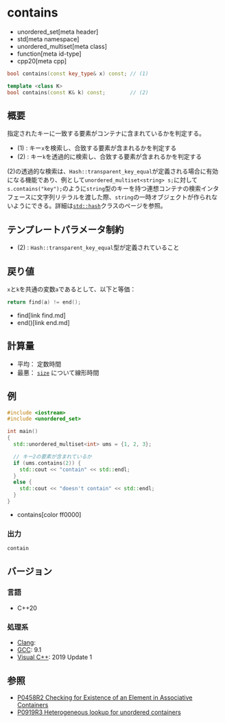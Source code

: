 # contains
* unordered_set[meta header]
* std[meta namespace]
* unordered_multiset[meta class]
* function[meta id-type]
* cpp20[meta cpp]

```cpp
bool contains(const key_type& x) const; // (1)

template <class K>
bool contains(const K& k) const;        // (2)
```

## 概要
指定されたキーに一致する要素がコンテナに含まれているかを判定する。

- (1) : キー`x`を検索し、合致する要素が含まれるかを判定する
- (2) : キー`k`を透過的に検索し、合致する要素が含まれるかを判定する

(2)の透過的な検索は、`Hash::transparent_key_equal`が定義される場合に有効になる機能であり、例として`unordered_multiset<string> s;`に対して`s.contains("key");`のように`string`型のキーを持つ連想コンテナの検索インタフェースに文字列リテラルを渡した際、`string`の一時オブジェクトが作られないようにできる。詳細は[`std::hash`](/reference/functional/hash.md)クラスのページを参照。


## テンプレートパラメータ制約
- (2) : `Hash::transparent_key_equal`型が定義されていること


## 戻り値
`x`と`k`を共通の変数`a`であるとして、以下と等価：

```cpp
return find(a) != end();
```
* find[link find.md]
* end()[link end.md]


## 計算量
- 平均： 定数時間
- 最悪： [`size`](size.md) について線形時間


## 例
```cpp example
#include <iostream>
#include <unordered_set>

int main()
{
  std::unordered_multiset<int> ums = {1, 2, 3};

  // キー2の要素が含まれているか
  if (ums.contains(2)) {
    std::cout << "contain" << std::endl;
  }
  else {
    std::cout << "doesn't contain" << std::endl;
  }
}
```
* contains[color ff0000]

### 出力
```
contain
```

## バージョン
### 言語
- C++20

### 処理系
- [Clang](/implementation.md#clang):
- [GCC](/implementation.md#gcc): 9.1
- [Visual C++](/implementation.md#visual_cpp): 2019 Update 1

## 参照
- [P0458R2 Checking for Existence of an Element in Associative Containers](http://www.open-std.org/jtc1/sc22/wg21/docs/papers/2018/p0458r2.html)
- [P0919R3 Heterogeneous lookup for unordered containers](http://www.open-std.org/jtc1/sc22/wg21/docs/papers/2018/p0919r3.html)
